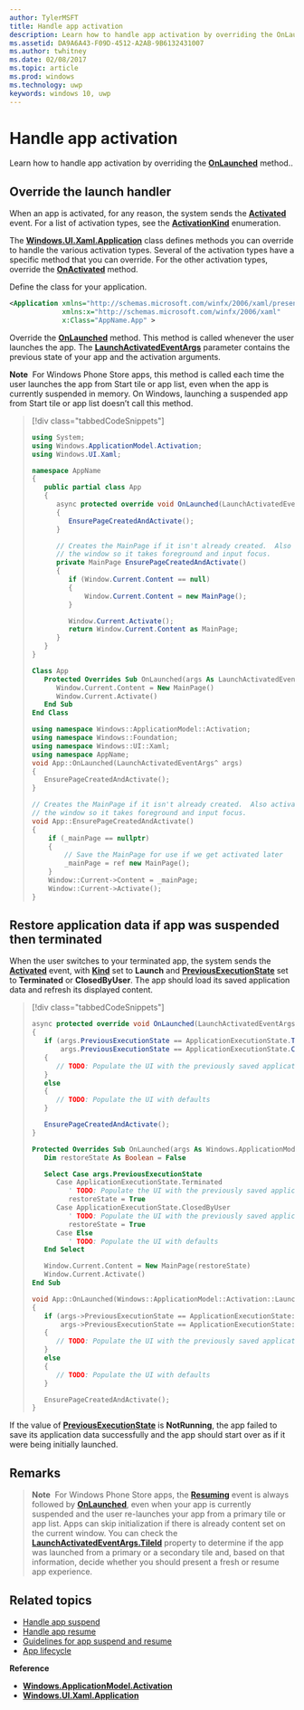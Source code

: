 ```yaml
---
author: TylerMSFT
title: Handle app activation
description: Learn how to handle app activation by overriding the OnLaunched method.
ms.assetid: DA9A6A43-F09D-4512-A2AB-9B6132431007
ms.author: twhitney
ms.date: 02/08/2017
ms.topic: article
ms.prod: windows
ms.technology: uwp
keywords: windows 10, uwp
---
```


# Handle app activation




Learn how to handle app activation by overriding the [**OnLaunched**](https://msdn.microsoft.com/library/windows/apps/br242335) method..

## Override the launch handler

When an app is activated, for any reason, the system sends the [**Activated**](https://msdn.microsoft.com/library/windows/apps/br225018) event. For a list of activation types, see the [**ActivationKind**](https://msdn.microsoft.com/library/windows/apps/br224693) enumeration.

The [**Windows.UI.Xaml.Application**](https://msdn.microsoft.com/library/windows/apps/br242324) class defines methods you can override to handle the various activation types. Several of the activation types have a specific method that you can override. For the other activation types, override the [**OnActivated**](https://msdn.microsoft.com/library/windows/apps/br242330) method.

Define the class for your application.

```xml
<Application xmlns="http://schemas.microsoft.com/winfx/2006/xaml/presentation"
             xmlns:x="http://schemas.microsoft.com/winfx/2006/xaml"
             x:Class="AppName.App" >
```

Override the [**OnLaunched**](https://msdn.microsoft.com/library/windows/apps/br242335) method. This method is called whenever the user launches the app. The [**LaunchActivatedEventArgs**](https://msdn.microsoft.com/library/windows/apps/br224731) parameter contains the previous state of your app and the activation arguments.

**Note**  For Windows Phone Store apps, this method is called each time the user launches the app from Start tile or app list, even when the app is currently suspended in memory. On Windows, launching a suspended app from Start tile or app list doesn’t call this method.

> [!div class="tabbedCodeSnippets"]
> ```cs
> using System;
> using Windows.ApplicationModel.Activation;
> using Windows.UI.Xaml;
>
> namespace AppName
> {
>    public partial class App
>    {
>       async protected override void OnLaunched(LaunchActivatedEventArgs args)
>       {
>          EnsurePageCreatedAndActivate();
>       }
>
>       // Creates the MainPage if it isn't already created.  Also activates
>       // the window so it takes foreground and input focus.
>       private MainPage EnsurePageCreatedAndActivate()
>       {
>          if (Window.Current.Content == null)
>          {
>              Window.Current.Content = new MainPage();
>          }
>
>          Window.Current.Activate();
>          return Window.Current.Content as MainPage;
>       }
>    }
> }
> ```
> ```vb
> Class App
>    Protected Overrides Sub OnLaunched(args As LaunchActivatedEventArgs)
>       Window.Current.Content = New MainPage()
>       Window.Current.Activate()
>    End Sub
> End Class
> ```
> ```cpp
> using namespace Windows::ApplicationModel::Activation;
> using namespace Windows::Foundation;
> using namespace Windows::UI::Xaml;
> using namespace AppName;
> void App::OnLaunched(LaunchActivatedEventArgs^ args)
> {
>    EnsurePageCreatedAndActivate();
> }
>
> // Creates the MainPage if it isn't already created.  Also activates
> // the window so it takes foreground and input focus.
> void App::EnsurePageCreatedAndActivate()
> {
>     if (_mainPage == nullptr)
>     {
>         // Save the MainPage for use if we get activated later
>         _mainPage = ref new MainPage();
>     }
>     Window::Current->Content = _mainPage;
>     Window::Current->Activate();
> }
> ```

## Restore application data if app was suspended then terminated


When the user switches to your terminated app, the system sends the [**Activated**](https://msdn.microsoft.com/library/windows/apps/br225018) event, with [**Kind**](https://msdn.microsoft.com/library/windows/apps/br224728) set to **Launch** and [**PreviousExecutionState**](https://msdn.microsoft.com/library/windows/apps/br224729) set to **Terminated** or **ClosedByUser**. The app should load its saved application data and refresh its displayed content.

> [!div class="tabbedCodeSnippets"]
> ```cs
> async protected override void OnLaunched(LaunchActivatedEventArgs args)
> {
>    if (args.PreviousExecutionState == ApplicationExecutionState.Terminated ||
>        args.PreviousExecutionState == ApplicationExecutionState.ClosedByUser)
>    {
>       // TODO: Populate the UI with the previously saved application data
>    }
>    else
>    {
>       // TODO: Populate the UI with defaults
>    }
>
>    EnsurePageCreatedAndActivate();
> }
> ```
> ```vb
> Protected Overrides Sub OnLaunched(args As Windows.ApplicationModel.Activation.LaunchActivatedEventArgs)
>    Dim restoreState As Boolean = False
>
>    Select Case args.PreviousExecutionState
>       Case ApplicationExecutionState.Terminated
>          ' TODO: Populate the UI with the previously saved application data
>          restoreState = True
>       Case ApplicationExecutionState.ClosedByUser
>          ' TODO: Populate the UI with the previously saved application data
>          restoreState = True
>       Case Else
>          ' TODO: Populate the UI with defaults
>    End Select
>
>    Window.Current.Content = New MainPage(restoreState)
>    Window.Current.Activate()
> End Sub
> ```
> ```cpp
> void App::OnLaunched(Windows::ApplicationModel::Activation::LaunchActivatedEventArgs^ args)
> {
>    if (args->PreviousExecutionState == ApplicationExecutionState::Terminated ||
>        args->PreviousExecutionState == ApplicationExecutionState::ClosedByUser)
>    {
>       // TODO: Populate the UI with the previously saved application data
>    }
>    else
>    {
>       // TODO: Populate the UI with defaults
>    }
>
>    EnsurePageCreatedAndActivate();
> }
> ```

If the value of [**PreviousExecutionState**](https://msdn.microsoft.com/library/windows/apps/br224729) is **NotRunning**, the app failed to save its application data successfully and the app should start over as if it were being initially launched.

## Remarks

> **Note**  For Windows Phone Store apps, the [**Resuming**](https://msdn.microsoft.com/library/windows/apps/br242339) event is always followed by [**OnLaunched**](https://msdn.microsoft.com/library/windows/apps/br242335), even when your app is currently suspended and the user re-launches your app from a primary tile or app list. Apps can skip initialization if there is already content set on the current window. You can check the [**LaunchActivatedEventArgs.TileId**](https://msdn.microsoft.com/library/windows/apps/br224736) property to determine if the app was launched from a primary or a secondary tile and, based on that information, decide whether you should present a fresh or resume app experience.

## Related topics

* [Handle app suspend](suspend-an-app.md)
* [Handle app resume](resume-an-app.md)
* [Guidelines for app suspend and resume](https://msdn.microsoft.com/library/windows/apps/hh465088)
* [App lifecycle](app-lifecycle.md)

**Reference**

* [**Windows.ApplicationModel.Activation**](https://msdn.microsoft.com/library/windows/apps/br224766)
* [**Windows.UI.Xaml.Application**](https://msdn.microsoft.com/library/windows/apps/br242324)

 

 
